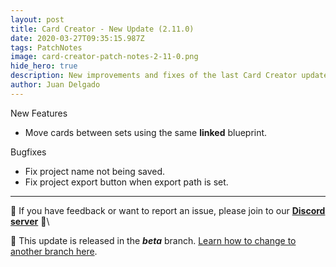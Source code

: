 ```yaml
---
layout: post
title: Card Creator - New Update (2.11.0)
date: 2020-03-27T09:35:15.987Z
tags: PatchNotes
image: card-creator-patch-notes-2-11-0.png
hide_hero: true
description: New improvements and fixes of the last Card Creator update!
author: Juan Delgado
---
```

<!--StartFragment-->

New Features

* Move cards between sets using the same **linked** blueprint.



Bugfixes

* Fix project name not being saved.
* Fix project export button when export path is set.

---

📌 If you have feedback or want to report an issue, please join to our **[Discord server](http://discord.gg/pixelatto)** 💬\

📌 This update is released in the ***beta*** branch. [Learn how to change to another branch here](/blog/beta-and-legacy-versions).